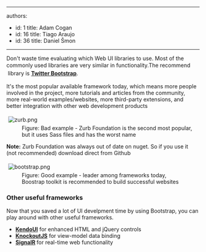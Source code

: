 

---
authors:
  - id: 1
    title: Adam Cogan
  - id: 16
    title: Tiago Araujo
  - id: 36
    title: Daniel Šmon
---




<span class='intro'> ​Don't waste time evaluating which Web UI libraries to use. Most of the commonly used libraries are very similar in functionality​. <span style="line-height&#58;20.7999992370605px;">​The&#160;</span><span style="line-height&#58;20.7999992370605px;">recommend</span><span style="line-height&#58;20.7999992370605px;">​&#160;</span><span style="line-height&#58;20.7999992370605px;">library is </span><span style="line-height&#58;20.7999992370605px;"><strong><a href="/SoftwareDevelopment/RulesToBetterMVC/Pages/Do-you-use-Twitter-Bootstrap.aspx">Twitter Bootstrap</a></strong>.</span> </span>

<p>It's the most popular available framework today, which&#160;means more people involved in the project, more tutorials and articles from the community, more real-world examples/websites, more third-party extensions, and better integration with other​ web development products<br>
      </p><dl class="badImage"><dt>
            <img src="/DesignandPresentation/RulestoBetterInterfacesGeneral/PublishingImages/zurb.png" alt="zurb.png" style="margin&#58;5px;" />
         </dt><dd>Figure&#58; Bad example - Zurb Foundation is the second most popular, but it uses Sass files and​&#160;has the worst name</dd></dl><p>
         <strong>Note&#58;</strong>&#160;Zurb Foundation was always out of date on nuget.&#160;So if you use&#160;it (not recommended)&#160;download direct from ​Github&#160;</p><dl class="goodImage"><dt>
            <img src="/DesignandPresentation/RulestoBetterInterfacesGeneral/PublishingImages/bootstrap.png" alt="bootstrap.png" style="margin&#58;5px;" />
         </dt><dd>Figure&#58; Good example -&#160;leader among frameworks today, Boostrap&#160;toolkit is recommended to build​&#160;successful websites</dd></dl><h3 class="ssw15-rteElement-H3">Other useful frameworks</h3><p>Now that you saved a lot of UI develpment time by using Bootstrap, you can play around with other useful frameworks.​<br></p><ul><li> ​<b><a href="http&#58;//www.kendoui.com/" style="background-color&#58;initial;">KendoUI</a></b> for enhanced HTML and jQuery controls</li><li>
      <a href="http&#58;//knockoutjs.com/"> 
         <b>KnockoutJS</b></a>&#160;for view-model&#160;data binding</li><li>
      <b> 
         <a href="http&#58;//signalr.net/">SignalR</a>&#160;</b>for real-time web functionality​</li></ul>



